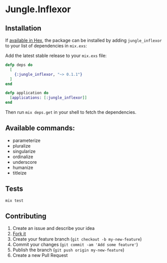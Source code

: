 # Jungle.Inflexor

## Installation

If [available in Hex](https://hex.pm/docs/publish), the package can be installed
by adding `jungle_inflexor` to your list of dependencies in `mix.exs`:

Add the latest stable release to your `mix.exs` file:

```elixir
defp deps do
  [
    {:jungle_inflexor, "~> 0.1.1"}
  ]
end

defp application do
  [applications: [:jungle_inflexor]]
end
```

Then run `mix deps.get` in your shell to fetch the dependencies.

## Available commands:
* parameterize
* pluralize
* singularize
* ordinalize
* underscore
* humanize
* titleize

## Tests

`mix test`

## Contributing

1. Create an issue and describe your idea
2. [Fork it](https://github.com/WTTJ/jungle_inflexor/fork)
3. Create your feature branch (`git checkout -b my-new-feature`)
4. Commit your changes (`git commit -am 'Add some feature'`)
5. Publish the branch (`git push origin my-new-feature`)
6. Create a new Pull Request
